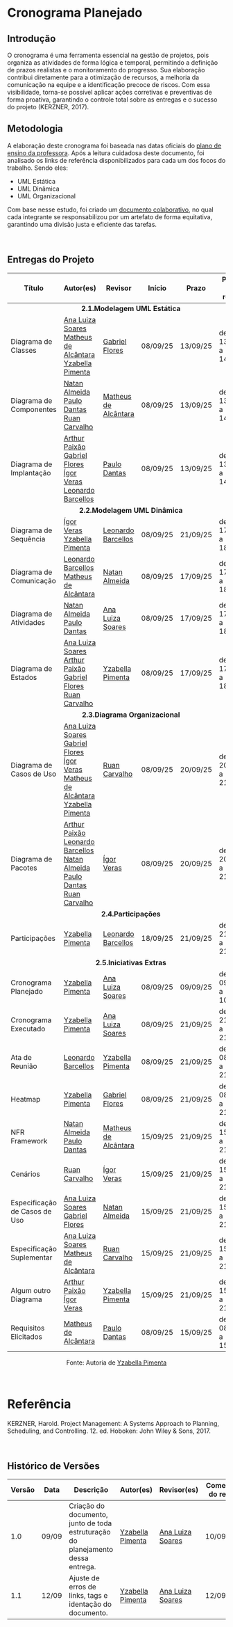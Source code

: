 # Cronograma Planejado

## Introdução

O cronograma é uma ferramenta essencial na gestão de projetos, pois organiza as atividades de forma lógica e temporal, permitindo a definição de prazos realistas e o monitoramento do progresso. Sua elaboração contribui diretamente para a otimização de recursos, a melhoria da comunicação na equipe e a identificação precoce de riscos. Com essa visibilidade, torna-se possível aplicar ações corretivas e preventivas de forma proativa, garantindo o controle total sobre as entregas e o sucesso do projeto (KERZNER, 2017).


## Metodologia

A elaboração deste cronograma foi baseada nas datas oficiais do [plano de ensino da professora](https://aprender3.unb.br/pluginfile.php/3178371/mod_hvp/intro/2%20T01%20Modelagem.png). Após a leitura cuidadosa deste documento, foi analisado os links de referência disponibilizados  para cada um dos focos do trabalho. Sendo eles:

- UML Estática
- UML Dinâmica
- UML Organizacional

Com base nesse estudo, foi criado um [documento colaborativo](https://docs.google.com/document/d/1P3zCoHB_Lo2VCsDoxFiI7alBfuSsuS60zuJrPcfRr1U/edit?usp=sharing), no qual cada integrante se responsabilizou por um artefato de forma equitativa, garantindo uma divisão justa e eficiente das tarefas.

<br>

## Entregas do Projeto
<div>
  <center>
  <table>
    <thead>
      <tr>
        <th>Título</th>
        <th>Autor(es)</th>
        <th>Revisor</th>
        <th>Início</th>
        <th>Prazo</th>
        <th>Período de revisão</th>
      </tr>
    </thead>
    <tbody>
      <tr>
        <td colspan="6"><center><strong>2.1.Modelagem UML Estática</strong></center></td>
      </tr>
      <tr>
         <td>Diagrama de Classes</td>
            <td>
               <a href="https://github.com/Ana-Luiza-SC">Ana Luiza Soares</a>
               <br>
               <a href="https://github.com/matheusdealcantara">Matheus de Alcântara</a>
               <br>
               <a href="https://github.com/redjsun">Yzabella Pimenta</a>
            </td>
            <td>
               <a href="https://github.com/Gabrielfcoelho">Gabriel Flores</a>
            </td>
            <td>08/09/25</td>
            <td>13/09/25</td>
            <td>de 13/09/25 a 14/09/25</td>
      </tr>
      <tr>
         <td>Diagrama de Componentes</td>
            <td>
               <a href="https://github.com/natanalmeida03">Natan Almeida</a>
               <br>
               <a href="https://github.com/Nanashii76">Paulo Dantas</a>
               <br>
               <a href="https://github.com/Ruan-Carvalho">Ruan Carvalho</a>
            </td>
            <td>
               <a href="https://github.com/matheusdealcantara">Matheus de Alcântara</a>
            </td>
            <td>08/09/25</td>
            <td>13/09/25</td>
            <td>de 13/09/25 a 14/09/25</td>
      </tr>
      <tr>
         <td>Diagrama de Implantação</td>
            <td>
               <a href="https://github.com/arthur-augusto">Arthur Paixão</a>
               <br>
               <a href="https://github.com/Gabrielfcoelho">Gabriel Flores</a>
               <br>
               <a href="https://github.com/igorvdaniel">Ígor Veras</a>
               <br>
               <a href="https://github.com/oyLeonardo">Leonardo Barcellos</a>
            </td>
             <td>
               <a href="https://github.com/Nanashii76">Paulo Dantas</a>
            </td>
            <td>08/09/25</td>
            <td>13/09/25</td>
            <td>de 13/09/25 a 14/09/25</td>
      </tr>
      <tr>
        <td colspan="6"><center><strong>2.2.Modelagem UML Dinâmica</strong></center></td>
      </tr>
      <tr>
         <td>Diagrama de Sequência</td>
            <td>
               <a href="https://github.com/igorvdaniel">Ígor Veras</a>
               <br>
               <a href="https://github.com/redjsun">Yzabella Pimenta</a>
            </td>
             <td>
               <a href="https://github.com/oyLeonardo">Leonardo Barcellos</a>
            </td>
         <td>08/09/25</td>
         <td>21/09/25</td>
         <td>de 17/09/25 a 18/09/25</td>
      </tr>
      <tr>
         <td>Diagrama de Comunicação</td>
         <td>
            <a href="https://github.com/oyLeonardo">Leonardo Barcellos</a>
            <br>
            <a href="https://github.com/matheusdealcantara">Matheus de Alcântara</a>
         </td>
            <td>
            <a href="https://github.com/natanalmeida03">Natan Almeida</a>
         </td>
        <td>08/09/25</td>
         <td>17/09/25</td>
         <td>de 17/09/25 a 18/09/25</td>
      </tr>
      <tr>
         <td>Diagrama de Atividades</td>
         <td>
            <a href="https://github.com/natanalmeida03">Natan Almeida</a>
            <br>
            <a href="https://github.com/Nanashii76">Paulo Dantas</a>
         </td>
            <td>
            <a href="https://github.com/Ana-Luiza-SC">Ana Luiza Soares</a>
         </td>
        <td>08/09/25</td>
         <td>17/09/25</td>
         <td>de 17/09/25 a 18/09/25</td>
      </tr>
      <tr>
         <td>Diagrama de Estados</td>
         <td>
               <a href="https://github.com/Ana-Luiza-SC">Ana Luiza Soares</a>
               <br>
               <a href="https://github.com/arthur-augusto">Arthur Paixão</a>
               <br>
               <a href="https://github.com/Gabrielfcoelho">Gabriel Flores</a>
               <br>
               <a href="https://github.com/Ruan-Carvalho">Ruan Carvalho</a>
            </td>
             <td>
               <a href="https://github.com/redjsun">Yzabella Pimenta</a>
            </td>
        <td>08/09/25</td>
         <td>17/09/25</td>
         <td>de 17/09/25 a 18/09/25</td>
      </tr>
      <tr>
        <td colspan="6"><center><strong>2.3.Diagrama Organizacional</strong></center></td>
      </tr>
      <tr>
        <td>Diagrama de Casos de Uso</td>
        <td>
               <a href="https://github.com/Ana-Luiza-SC">Ana Luiza Soares</a>
               <br>
               <a href="https://github.com/Gabrielfcoelho">Gabriel Flores</a>
               <br>
               <a href="https://github.com/igorvdaniel">Ígor Veras</a>
               <br>
               <a href="https://github.com/matheusdealcantara">Matheus de Alcântara</a>
               <br>
               <a href="https://github.com/redjsun">Yzabella Pimenta</a>
            </td>
             <td>
               <a href="https://github.com/Ruan-Carvalho">Ruan Carvalho</a>
            </td>
         <td>08/09/25</td>
         <td>20/09/25</td>
         <td>de 20/09/25 a 21/09/25</td>
      </tr>
      <tr>
        <td>Diagrama de Pacotes</td>
        <td>
               <a href="https://github.com/arthur-augusto">Arthur Paixão</a>
               <br>
               <a href="https://github.com/oyLeonardo">Leonardo Barcellos</a>
               <br>
               <a href="https://github.com/natanalmeida03">Natan Almeida</a>
               <br>
               <a href="https://github.com/Nanashii76">Paulo Dantas</a>
               <br>
               <a href="https://github.com/Ruan-Carvalho">Ruan Carvalho</a>
            </td>
             <td>
               <a href="https://github.com/igorvdaniel">Ígor Veras</a>
            </td>
         <td>08/09/25</td>
         <td>20/09/25</td>
         <td>de 20/09/25 a 21/09/25</td>
      </tr>
      <tr>
         <td colspan="6"><center><strong>2.4.Participações</strong></center></td>
      </tr>
      <tr>
        <td>Participações</td>
          <td>
              <a href="https://github.com/redjsun">Yzabella Pimenta</a>
            </td>
             <td>
               <a href="https://github.com/oyLeonardo">Leonardo Barcellos</a>
            </td>
        <td>18/09/25</td>
         <td>21/09/25</td>
         <td>de 21/09/25 a 21/09/25</td>
      </tr>
      <tr>
        <td colspan="6"><center><strong>2.5.Iniciativas Extras</strong></center></td>
      </tr>
      <tr>
        <td>Cronograma Planejado</td>
            <td>
               <a href="https://github.com/redjsun">Yzabella Pimenta</a>
            </td>
             <td>
               <a href="https://github.com/Ana-Luiza-SC">Ana Luiza Soares</a>
            </td>
        <td>08/09/25</td>
         <td>09/09/25</td>
         <td>de 09/09/25 a 10/09/25</td>
      </tr>
      <tr>
        <td>Cronograma Executado</td>
         <td>
            <a href="https://github.com/redjsun">Yzabella Pimenta</a>
         </td>
         <td>
            <a href="https://github.com/Ana-Luiza-SC">Ana Luiza Soares</a>
         </td>
        <td>08/09/25</td>
         <td>21/09/25</td>
         <td>de 21/09/25 a 21/09/25</td>
      </tr>
      <tr>
        <td>Ata de Reunião</td>
        <td>
               <a href="https://github.com/oyLeonardo">Leonardo Barcellos</a>
            </td>
             <td>
               <a href="https://github.com/redjsun">Yzabella Pimenta</a>
            </td>
        <td>08/09/25</td>
         <td>21/09/25</td>
         <td>de 08/09/25 a 21/09/25</td>
      </tr>
      <tr>
        <td>Heatmap</td>
        <td>
               <a href="https://github.com/redjsun">Yzabella Pimenta</a>
            </td>
             <td>
               <a href="https://github.com/Gabrielfcoelho">Gabriel Flores</a>
            </td>
        <td>08/09/25</td>
         <td>21/09/25</td>
         <td>de 08/09/25 a 21/09/25</td>
      </tr>
      <tr>
        <td>NFR Framework</td>
         <td>
            <a href="https://github.com/natanalmeida03">Natan Almeida</a>
            <br>
            <a href="https://github.com/Nanashii76">Paulo Dantas</a>
            <td>
            <a href="https://github.com/matheusdealcantara">Matheus de Alcântara</a>
         </td>
        <td>15/09/25</td>
         <td>21/09/25</td>
         <td>de 15/09/25 a 21/09/25</td>
      </tr>
      <tr>
        <td>Cenários</td>
        <td>
            <a href="https://github.com/Ruan-Carvalho">Ruan Carvalho</a>
         </td>
            <td>
            <a href="https://github.com/igorvdaniel">Ígor Veras</a>
         </td>
        <td>15/09/25</td>
         <td>21/09/25</td>
         <td>de 15/09/25 a 21/09/25</td>
      </tr>
      <tr>
        <td>Especificação de Casos de Uso</td>
        <td>
               <a href="https://github.com/Ana-Luiza-SC">Ana Luiza Soares</a>
               <br>
               <a href="https://github.com/Gabrielfcoelho">Gabriel Flores</a>
            </td>
             <td>
               <a href="https://github.com/natanalmeida03">Natan Almeida</a>
            </td>
        <td>15/09/25</td>
         <td>21/09/25</td>
         <td>de 15/09/25 a 21/09/25</td>
      </tr>
      <tr>
        <td>Especificação Suplementar</td>
        <td>
            <a href="https://github.com/Ana-Luiza-SC">Ana Luiza Soares</a>
            <br>
            <a href="https://github.com/matheusdealcantara">Matheus de Alcântara</a>
            </td>
             <td>
               <a href="https://github.com/Ruan-Carvalho">Ruan Carvalho</a>
            </td>
        <td>15/09/25</td>
         <td>21/09/25</td>
         <td>de 15/09/25 a 21/09/25</td>
      </tr>
      <tr>
        <td>Algum outro Diagrama</td>
        <td>
            <a href="https://github.com/arthur-augusto">Arthur Paixão</a>
            <br>
            <a href="https://github.com/igorvdaniel">Ígor Veras</a>
            </td>
             <td>
               <a href="https://github.com/redjsun">Yzabella Pimenta</a>
            </td>
        <td>15/09/25</td>
         <td>21/09/25</td>
         <td>de 15/09/25 a 21/09/25</td>
      </tr>
      <tr>
        <td>Requisitos Elicitados</td>
        <td>
               <a href="https://github.com/matheusdealcantara">Matheus de Alcântara</a>
            </td>
             <td>
               <a href="https://github.com/Nanashii76">Paulo Dantas</a>
            </td>
        <td>08/09/25</td>
         <td>15/09/25</td>
         <td>de 08/09/25 a 15/09/25</td>
      </tr>
      </tbody>
   </table>
   </center>
</div>

<p align="center">Fonte: Autoria de <a href="https://github.com/redjsun">Yzabella Pimenta</a></p>

<br>

# Referência
KERZNER, Harold. Project Management: A Systems Approach to Planning, Scheduling, and Controlling. 12. ed. Hoboken: John Wiley & Sons, 2017.

<br>

## Histórico de Versões

| Versão | Data       | Descrição                                        | Autor(es)           | Revisor(es)         | Comentário do revisor |
|--------|------------|--------------------------------------------------|---------------------|---------------------|----------------------|
| 1.0 | 09/09 | Criação do documento, junto de toda estruturação do planejamento dessa entrega. | [Yzabella Pimenta](https://github.com/redjsun) | <a href="https://github.com/Ana-Luiza-SC">Ana Luiza Soares</a> | 10/09/2025 | Não foi encontrado nenhum erro no documento além de um erro de português que foi corrigido, está tudo condizente com o documento em que cada um escolheu e sem nenhum erro nas datas |
| 1.1 | 12/09 | Ajuste de erros de links, tags e identação do documento. | [Yzabella Pimenta](https://github.com/redjsun) | <a href="https://github.com/Ana-Luiza-SC">Ana Luiza Soares</a> | 12/09/2025 | Tudo certo no documento.

‌
